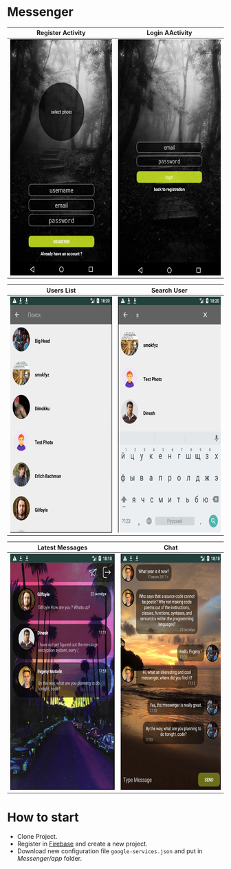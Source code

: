 # Messenger

Register Activity | Login AActivity
:-------------:|:-------------:
<img src="https://github.com/Evgenijjjj/messenger-firebase/blob/master/screenshots/register_activity.png" width="309" height="550">|<img src="https://github.com/Evgenijjjj/messenger-firebase/blob/master/screenshots/login_activity.png" width="309" height="550">


Users List | Search User
:-------------:|:-------------:
<img src="https://github.com/Evgenijjjj/messenger-firebase/blob/master/screenshots/users_list.png" width="309" height="550">|<img src="https://github.com/Evgenijjjj/messenger-firebase/blob/master/screenshots/search_user.png" width="309" height="550"> 
        
        
Latest Messages | Chat
:-------------:|:-------------:
<img src="https://github.com/Evgenijjjj/messenger-firebase/blob/master/screenshots/latest_messages_activity.png" width="309" height="550">|<img src="https://github.com/Evgenijjjj/messenger-firebase/blob/master/screenshots/chat.png" width="309" height="550">


# How to start
* Clone Project.
* Register in [Firebase](https://console.firebase.google.com/) and create a new project.
* Download new configuration file `google-services.json` and put in *Messenger/app* folder.

